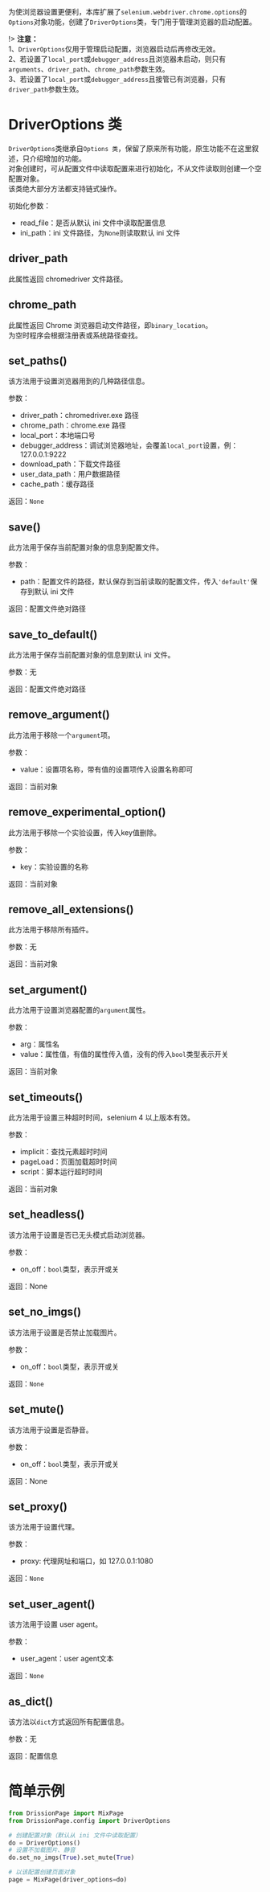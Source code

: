 为使浏览器设置更便利，本库扩展了`selenium.webdriver.chrome.options`的`Options`对象功能，创建了`DriverOptions`类，专门用于管理浏览器的启动配置。

!> **注意：** <br>
1、`DriverOptions`仅用于管理启动配置，浏览器启动后再修改无效。  <br>
2、若设置了`local_port`或`debugger_address`且浏览器未启动，则只有`arguments`、`driver_path`、`chrome_path`参数生效。   <br>
3、若设置了`local_port`或`debugger_address`且接管已有浏览器，只有`driver_path`参数生效。

# DriverOptions 类

`DriverOptions`类继承自`Options 类`，保留了原来所有功能，原生功能不在这里叙述，只介绍增加的功能。  
对象创建时，可从配置文件中读取配置来进行初始化，不从文件读取则创建一个空配置对象。  
该类绝大部分方法都支持链式操作。

初始化参数：

- read_file：是否从默认 ini 文件中读取配置信息
- ini_path：ini 文件路径，为`None`则读取默认 ini 文件

## driver_path

此属性返回 chromedriver 文件路径。

## chrome_path

此属性返回 Chrome 浏览器启动文件路径，即`binary_location`。  
为空时程序会根据注册表或系统路径查找。

## set_paths()

该方法用于设置浏览器用到的几种路径信息。

参数：

- driver_path：chromedriver.exe 路径
- chrome_path：chrome.exe 路径
- local_port：本地端口号
- debugger_address：调试浏览器地址，会覆盖`local_port`设置，例：127.0.0.1:9222
- download_path：下载文件路径
- user_data_path：用户数据路径
- cache_path：缓存路径

返回：`None`

## save()

此方法用于保存当前配置对象的信息到配置文件。

参数：

- path：配置文件的路径，默认保存到当前读取的配置文件，传入`'default'`保存到默认 ini 文件

返回：配置文件绝对路径

## save_to_default()

此方法用于保存当前配置对象的信息到默认 ini 文件。

参数：无

返回：配置文件绝对路径

## remove_argument()

此方法用于移除一个`argument`项。

参数：

- value：设置项名称，带有值的设置项传入设置名称即可

返回：当前对象

## remove_experimental_option()

此方法用于移除一个实验设置，传入key值删除。

参数：

- key：实验设置的名称

返回：当前对象

## remove_all_extensions()

此方法用于移除所有插件。

参数：无

返回：当前对象

## set_argument()

此方法用于设置浏览器配置的`argument`属性。

参数：

- arg：属性名
- value：属性值，有值的属性传入值，没有的传入`bool`类型表示开关

返回：当前对象

## set_timeouts()

此方法用于设置三种超时时间，selenium 4 以上版本有效。

参数：

- implicit：查找元素超时时间
- pageLoad：页面加载超时时间
- script：脚本运行超时时间

返回：当前对象

## set_headless()

该方法用于设置是否已无头模式启动浏览器。

参数：

- on_off：`bool`类型，表示开或关

返回：None

## set_no_imgs()

该方法用于设置是否禁止加载图片。

参数：

- on_off：`bool`类型，表示开或关

返回：`None`

## set_mute()

该方法用于设置是否静音。

参数：

- on_off：`bool`类型，表示开或关

返回：None

## set_proxy()

该方法用于设置代理。

参数：

- proxy: 代理网址和端口，如 127.0.0.1:1080

返回：`None`

## set_user_agent()

该方法用于设置 user agent。

参数：

- user_agent：user agent文本

返回：`None`

## as_dict()

该方法以`dict`方式返回所有配置信息。

参数：无

返回：配置信息

# 简单示例

```python
from DrissionPage import MixPage
from DrissionPage.config import DriverOptions

# 创建配置对象（默认从 ini 文件中读取配置）
do = DriverOptions()
# 设置不加载图片、静音
do.set_no_imgs(True).set_mute(True)

# 以该配置创建页面对象
page = MixPage(driver_options=do)
```


